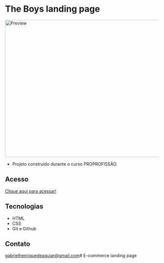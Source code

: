 # The Boys landing page 

<img src="./src/img/theBoysLP.png" alt="Preview" width="850" height="450">

 - Projeto construído durante o curso PROPROFISSÃO.

## Acesso

 [Clique aqui para acessar!](https://gabrielaguiar1573.github.io/theBoysLandingPage/)

## Tecnologias

- HTML
- CSS
- Git e Github

## Contato

gabrielhenriquedeaguiar@gmail.com# E-commerce landing page 

